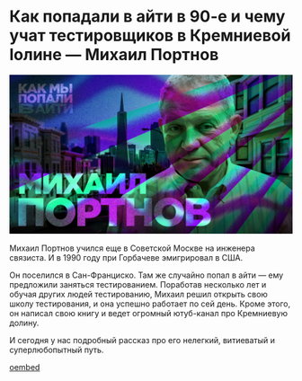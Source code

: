 # Как попадали в айти в 90-е и чему учат тестировщиков в Кремниевой lолине — Михаил Портнов 

![preview](./preview.jpg)

Михаил Портнов учился еще в Советской Москве на инженера связиста. И в 1990 году при Горбачеве эмигрировал в США.

Он поселился в Сан-Франциско. Там же случайно попал в айти — ему предложили заняться тестированием. Поработав несколько лет и обучая других людей тестированию, Михаил решил открыть свою школу тестирования, и она успешно работает по сей день. Кроме этого, он написал свою книгу и ведет огромный ютуб-канал про Кремниевую долину.

И сегодня у нас подробный рассказ про его нелегкий, витиеватый и суперлюбопытный путь. 

[oembed](https://youtu.be/RCq-JxFqZoY)